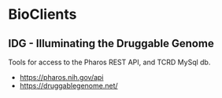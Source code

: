 # BioClients

## IDG - Illuminating the Druggable Genome

Tools for access to the Pharos REST API, and TCRD MySql db.

* <https://pharos.nih.gov/api>
* <https://druggablegenome.net/>
